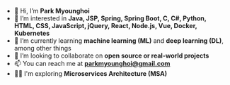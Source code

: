 - 👋 Hi, I’m **Park Myounghoi**
- 👀 I’m interested in **Java, JSP, Spring, Spring Boot, C, C#, Python, HTML, CSS, JavaScript, jQuery, React, Node.js, Vue, Docker, Kubernetes**
- 🌱 I’m currently learning **machine learning (ML)** and **deep learning (DL)**, among other things
- 💞️ I’m looking to collaborate on **open source or real-world projects**
- 📫 You can reach me at **parkmyounghoi@gmail.com**
- 🧑‍💻 I'm exploring **Microservices Architecture (MSA)**
